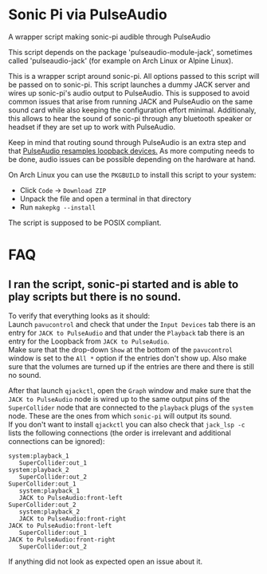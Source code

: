 # Sonic Pi via PulseAudio
A wrapper script making sonic-pi audible through PulseAudio

This script depends on the package 'pulseaudio-module-jack', sometimes
called 'pulseaudio-jack' (for example on Arch Linux or Alpine Linux).

This is a wrapper script around sonic-pi. All options passed to this script
will be passed on to sonic-pi. This script launches a dummy JACK server
and wires up sonic-pi's audio output to PulseAudio. This is supposed
to avoid common issues that arise from running JACK and PulseAudio
on the same sound card while also keeping the configuration effort minimal.
Additionaly, this allows to hear the sound of sonic-pi through any
bluetooth speaker or headset if they are set up to work with PulseAudio.

Keep in mind that routing sound through PulseAudio is an extra step
and that [PulseAudio resamples loopback devices.](https://www.freedesktop.org/wiki/Software/PulseAudio/Documentation/User/Modules/#module-loopback)
As more computing needs to be done,
audio issues can be possible depending on the hardware at hand.

On Arch Linux you can use the `PKGBUILD` to install this script to your system:
 - Click `Code` -> `Download ZIP`
 - Unpack the file and open a terminal in that directory
 - Run `makepkg --install`


The script is supposed to be POSIX compliant.


# FAQ
## I ran the script, sonic-pi started and is able to play scripts but there is no sound.
To verify that everything looks as it should:  
Launch `pavucontrol` and check that under the `Input Devices` tab there is an entry for `JACK to PulseAudio` and that under the `Playback` tab there is an entry for the Loopback from `JACK to PulseAudio`.  
Make sure that the drop-down `Show` at the bottom of the `pavucontrol` window is set to the `All *` option if the entries don't show up. Also make sure that the volumes are turned up if the entries are there and there is still no sound.

After that launch `qjackctl`, open the `Graph` window and make sure that the `JACK to PulseAudio` node is wired up to the same output pins of the `SuperCollider` node that are connected to the `playback` plugs of the `system` node. These are the ones from which `sonic-pi` will output its sound.  
If you don't want to install `qjackctl` you can also check that `jack_lsp -c` lists the following connections (the order is irrelevant and additional connections can be ignored):

```
system:playback_1
   SuperCollider:out_1
system:playback_2
   SuperCollider:out_2
SuperCollider:out_1
   system:playback_1
   JACK to PulseAudio:front-left
SuperCollider:out_2
   system:playback_2
   JACK to PulseAudio:front-right
JACK to PulseAudio:front-left
   SuperCollider:out_1
JACK to PulseAudio:front-right
   SuperCollider:out_2
```

If anything did not look as expected open an issue about it.
